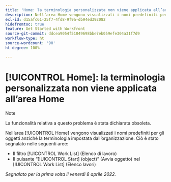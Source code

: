 ```yaml
---
title: 'Home: la terminologia personalizzata non viene applicata all’area Home'
description: Nell’area Home vengono visualizzati i nomi predefiniti per gli oggetti anziché la terminologia impostata dall’organizzazione. Ciò è stato segnalato in diverse aree.
exl-id: d15afc61-25f7-4fd8-9f9a-db94ed392082
hidefromtoc: true
feature: Get Started with Workfront
source-git-commit: ddcea9054f51049698bbe7eb059efe304a31f7d9
workflow-type: ht
source-wordcount: '90'
ht-degree: 100%

---
```


# [!UICONTROL Home]: la terminologia personalizzata non viene applicata all’area Home

>[!NOTE]
>
>La funzionalità relativa a questo problema è stata dichiarata obsoleta.

Nell’area [!UICONTROL Home] vengono visualizzati i nomi predefiniti per gli oggetti anziché la terminologia impostata dall’organizzazione. Ciò è stato segnalato nelle seguenti aree:

* Il filtro [!UICONTROL Work List] (Elenco di lavoro)
* Il pulsante “[!UICONTROL Start] (object)” (Avvia oggetto) nel [!UICONTROL Work List] (Elenco lavori)

_Segnalato per la prima volta il venerdì 8 aprile 2022._
